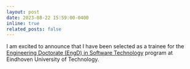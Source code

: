 ```yaml
---
layout: post
date: 2023-08-22 15:59:00-0400
inline: true
related_posts: false
---
```


I am excited to announce that I have been selected as a trainee for the [Engineering Doctorate (EngD) in Software Technology](https://www.tue.nl/studeren/graduate-school/engd-software-technology/people/trainees-2023) program at Eindhoven University of Technology.